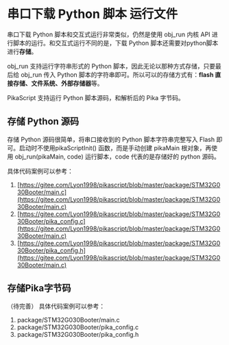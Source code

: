 # 串口下载 Python 脚本 运行文件

串口下载 Python 脚本和交互式运行非常类似，仍然是使用 obj_run 内核 API 进行脚本的运行。和交互式运行不同的是，下载 Python 脚本还需要对python脚本进行**存储**。
​

obj_run 支持运行字符串形式的 Python 脚本，因此无论以那种方式存储，只要最后给 obj_run 传入 Python 脚本的字符串即可。所以可以的存储方式有：**flash 直接存储、文件系统、外部存储器**等。


PikaScript 支持运行 Python 脚本源码，和解析后的 Pika 字节码。
## 存储 Python 源码
存储 Python 源码很简单，将串口接收到的 Python 脚本字符串完整写入 Flash 即可。启动时不使用pikaScriptInit() 函数，而是手动创建 pikaMain 根对象，再使用 obj_run(pikaMain, code) 运行脚本，code 代表的是存储好的 python 源码。


具体代码案例可以参考：

1. [https://gitee.com/Lyon1998/pikascript/blob/master/package/STM32G030Booter/main.c](https://gitee.com/Lyon1998/pikascript/blob/master/package/STM32G030Booter/main.c)
1. [https://gitee.com/Lyon1998/pikascript/blob/master/package/STM32G030Booter/pika_config.c](https://gitee.com/Lyon1998/pikascript/blob/master/package/STM32G030Booter/main.c)
1. [https://gitee.com/Lyon1998/pikascript/blob/master/package/STM32G030Booter/pika_config.h](https://gitee.com/Lyon1998/pikascript/blob/master/package/STM32G030Booter/main.c)
## 存储Pika字节码
（待完善）
具体代码案例可以参考：

1. package/STM32G030Booter/main.c
1. package/STM32G030Booter/pika_config.c
1. package/STM32G030Booter/pika_config.h
